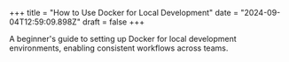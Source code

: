+++
title = "How to Use Docker for Local Development"
date = "2024-09-04T12:59:09.898Z"
draft = false
+++

A beginner's guide to setting up Docker for local development environments, enabling consistent workflows across teams.
        